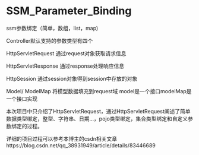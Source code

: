 # SSM_Parameter_Binding
ssm参数绑定（简单，数组，list，map)

Controller默认支持的参数类型有四个

HttpServletRequest 通过request对象获取请求信息

HttpServletResponse  通过response处理响应信息

HttpSession  通过session对象得到session中存放的对象

Model/ ModelMap  将模型数据填充到request域 model是一个接口modelMap是一个接口实现

本次项目中只介绍了HttpServletRequest，通过HttpServletRequest阐述了简单数据类型绑定，整型、字符串、日期...，pojo类型绑定，集合类型绑定和自定义参数绑定的过程。

详细的项目过程可以参考本博主的csdn相关文章https://blog.csdn.net/qq_38931949/article/details/83446689
